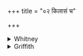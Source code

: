 +++
title = "०२ किलासं च"

+++

<details><summary>Whitney</summary>

### Translation
2. The leprous spot, what is pale, do thou cause to disappear from  
hence, the speckled; let thine own color enter thee; make white things  
(*śuklá*) fly away.

### Notes
TB. has *na* (*naḥ?*) for *tvāa* and *aśnntām* for *viśatām* in **c**,  
and in **d** *śvetā́ni* for *śuklāni*. The comm. gives *pṛ´thak* for  
*pṛ´ṣat* in **b**, and has the usual support of a small minority of  
SPP's mss.
</details>

<details><summary>Griffith</summary>

Expel the leprosy, remove from him the spots and ashy hue: Let thine own colour come to thee; drive far away the specks of white.
</details>
